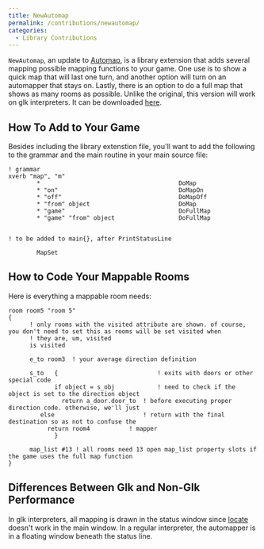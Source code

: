 ```yaml
---
title: NewAutomap
permalink: /contributions/newautomap/
categories: 
  - Library Contributions
---
```


`NewAutomap`, an update to [Automap](Automap), is a library
extension that adds several mapping possible mapping functions to your
game. One use is to show a quick map that will last one turn, and
another option will turn on an automapper that stays on. Lastly, there
is an option to do a full map that shows as many rooms as possible.
Unlike the original, this version will work on glk interpreters. It can
be downloaded [here](http://roody.gerynarsabode.org/hbe/newautomap.zip).

## How To Add to Your Game

Besides including the library extenstion file, you'll want to add the
following to the grammar and the main routine in your main source file:

    ! grammar
    xverb "map", "m"
            *                                       DoMap
            * "on"                                  DoMapOn
            * "off"                                 DoMapOff
            * "from" object                         DoMap
            * "game"                                DoFullMap
            * "game" "from" object                  DoFullMap


    ! to be added to main{}, after PrintStatusLine

            MapSet

## How to Code Your Mappable Rooms

Here is everything a mappable room needs:

    room room5 "room 5"
    {
          ! only rooms with the visited attribute are shown. of course, you don't need to set this as rooms will be set visited when
          ! they are, um, visited
          is visited

          e_to room3  ! your average direction definition

          s_to   {                            ! exits with doors or other special code
                 if object = s_obj            ! need to check if the object is set to the direction object
                   return a_door.door_to  ! before executing proper direction code. otherwise, we'll just
             else                         ! return with the final destination so as not to confuse the
               return room4           ! mapper
                 }

          map_list #13 ! all rooms need 13 open map_list property slots if the game uses the full map function
    }

## Differences Between Glk and Non-Glk Performance

In glk interpreters, all mapping is drawn in the status window since
[locate](locate) doesn't work in the main window. In a
regular interpreter, the automapper is in a floating window beneath the
status line.
